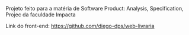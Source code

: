 Projeto feito para a matéria de Software Product: Analysis, Specification, Projec  da faculdade Impacta


Link do front-end: https://github.com/diego-dps/web-livraria
